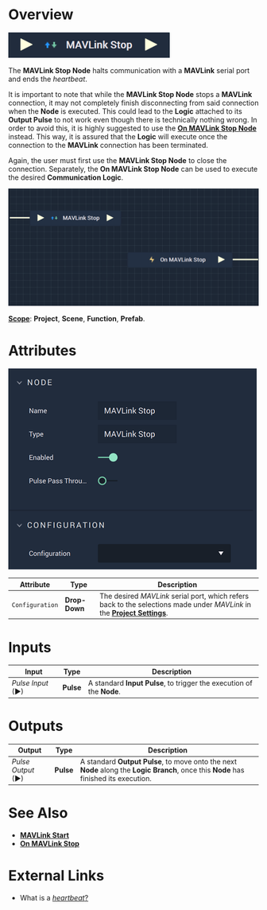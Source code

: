 # Overview

![The MAVLink Stop Node.](../../../.gitbook/assets/mavlinkstop.png)

The **MAVLink Stop Node** halts communication with a **MAVLink** serial port and ends the *heartbeat*.

It is important to note that while the **MAVLink Stop Node** stops a **MAVLink** connection, it may not completely finish disconnecting from said connection when the **Node** is executed. This could lead to the **Logic** attached to its **Output Pulse** 
to not work even though there is technically nothing wrong. In order to avoid this, it is highly suggested to use 
the [**On MAVLink Stop Node**](events/on-mavlink-stop.md) instead. This way, it is assured that the **Logic** will execute once the connection to the **MAVLink** connection has been terminated.

Again, the user must first use the **MAVLink Stop Node** to close the connection. Separately, the **On MAVLink Stop Node** can be used to execute the desired **Communication Logic**. 


![MAVLink Stop and On MAVLink Stop Configuration.](../../../.gitbook/assets/mavlinkstopvsonmavlinkstop.png)

[**Scope**](../overview.md#scopes): **Project**, **Scene**, **Function**, **Prefab**.

# Attributes

![The MAVLink Stop Node Attributes.](../../../.gitbook/assets/mavlinkstopatts.png)

|Attribute|Type|Description|
|---|---|---|
|`Configuration`|**Drop-Down**|The desired *MAVLink* serial port, which refers back to the selections made under *MAVLink* in the [**Project Settings**](../../../modules/project-settings.md).| 

# Inputs

|Input|Type|Description|
|---|---|---|
|*Pulse Input* (►)|**Pulse**|A standard **Input Pulse**, to trigger the execution of the **Node**.|

# Outputs

|Output|Type|Description|
|---|---|---|
|*Pulse Output* (►)|**Pulse**|A standard **Output Pulse**, to move onto the next **Node** along the **Logic Branch**, once this **Node** has finished its execution.|

# See Also

* [**MAVLink Start**](mavlink-start.md)
* [**On MAVLink Stop**](events/on-mavlink-stop.md)

# External Links

* What is a [*heartbeat*?](https://mavlink.io/kr/services/heartbeat.html)